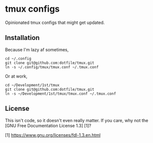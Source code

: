 tmux configs
============
Opinionated tmux configs that might get updated.

Installation
------------
Because I'm lazy af sometimes,

```
cd ~/.config
git clone git@github.com:dotfile/tmux.git
ln -s ~/.config/tmux/tmux.conf ~/.tmux.conf
```

Or at work,

```
cd ~/Development/1st/tmux
git clone git@github.com:dotfile/tmux.git
ln -s ~/Development/1st/tmux/tmux.conf ~/.tmux.conf
```

License
-------
This isn't code, so it doesn't even really matter. 
If you care, why not the [GNU Free Documentation License 1.3] [1]? 

[1] https://www.gnu.org/licenses/fdl-1.3.en.html

